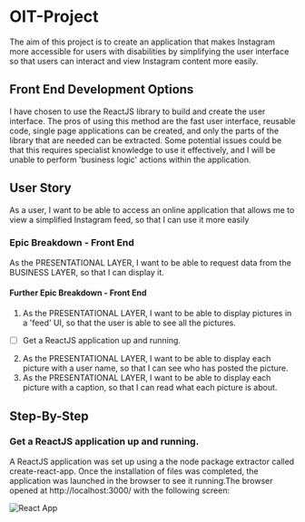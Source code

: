 # OIT-Project

The aim of this project is to create an application that makes Instagram more accessible for users with disabilities by simplifying the user interface so that users can interact and view Instagram content more easily. 

## Front End Development Options

I have chosen to use the ReactJS library to build and create the user interface. The pros of using this method are the fast user interface, reusable code, single page applications can be created, and only the parts of the library that are needed can be extracted. Some potential issues could be that this requires specialist knowledge to use it effectively, and I will be unable to perform 'business logic' actions within the application. 

## User Story

As a user, I want to be able to access an online application that allows me to view a simplified Instagram feed, so that I can use it more easily

### Epic Breakdown - Front End

As the PRESENTATIONAL LAYER, I want to be able to request data from the BUSINESS LAYER, so that I can display it.

#### Further Epic Breakdown - Front End

1. As the PRESENTATIONAL LAYER, I want to be able to display pictures in a 'feed' UI, so that the user is able to see all the pictures.

- [ ] Get a ReactJS application up and running. 

2. As the PRESENTATIONAL LAYER, I want to be able to display each picture with a user name, so that I can see who has posted the picture.
3. As the PRESENTATIONAL LAYER, I want to be able to display each picture with a caption, so that I can read what each picture is about.

## Step-By-Step

### Get a ReactJS application up and running. 

A ReactJS application was set up using a the node package extractor called create-react-app. Once the installation of files was completed, the application was launched in the browser to see it running.The browser opened at http://localhost:3000/ with the following screen: 

![React App](./Pictures/image.png)